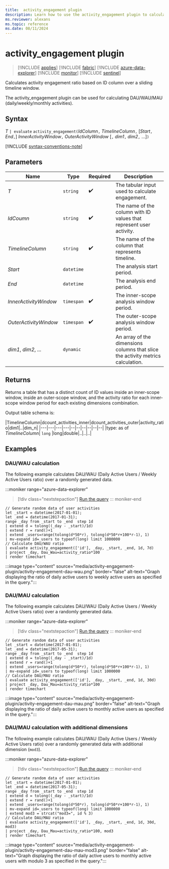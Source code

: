 ```yaml
---
title:  activity_engagement plugin
description: Learn how to use the activity_engagement plugin to calculate activity engagement ratios.
ms.reviewer: alexans
ms.topic: reference
ms.date: 08/11/2024
---
```

# activity_engagement plugin

> [!INCLUDE [applies](../includes/applies-to-version/applies.md)] [!INCLUDE [fabric](../includes/applies-to-version/fabric.md)] [!INCLUDE [azure-data-explorer](../includes/applies-to-version/azure-data-explorer.md)] [!INCLUDE [monitor](../includes/applies-to-version/monitor.md)] [!INCLUDE [sentinel](../includes/applies-to-version/sentinel.md)]

Calculates activity engagement ratio based on ID column over a sliding timeline window.

The activity_engagement plugin can be used for calculating DAU/WAU/MAU (daily/weekly/monthly activities).

## Syntax

*T* `| evaluate` `activity_engagement(`*IdColumn*`,` *TimelineColumn*`,` [*Start*`,` *End*`,`] *InnerActivityWindow*`,` *OuterActivityWindow* [`,` *dim1*`,` *dim2*`,` ...]`)`

[!INCLUDE [syntax-conventions-note](../includes/syntax-conventions-note.md)]

## Parameters

| Name | Type | Required | Description |
|--|--|--|--|
| *T* | `string` |  :heavy_check_mark: | The tabular input used to calculate engagement. |
| *IdCoumn* | `string` |  :heavy_check_mark: | The name of the column with ID values that represent user activity. |
| *TimelineColumn* | `string` |  :heavy_check_mark: | The name of the column that represents timeline. |
| *Start* | `datetime` |  | The analysis start period. |
| *End* | `datetime` |  | The analysis end period. |
| *InnerActivityWindow* | `timespan` |  :heavy_check_mark: | The inner-scope analysis window period. |
| *OuterActivityWindow* | `timespan` |  :heavy_check_mark: | The outer-scope analysis window period. |
| *dim1*, *dim2*, ... | `dynamic` |  | An array of the dimensions columns that slice the activity metrics calculation. |

## Returns

Returns a table that has a distinct count of ID values inside an inner-scope window, inside an outer-scope window, and the activity ratio for each inner-scope window period for each existing dimensions combination.

Output table schema is:

|TimelineColumn|dcount_activities_inner|dcount_activities_outer|activity_ratio|dim1|..|dim_n|
|---|---|---|---|--|--|--|--|--|--|
|type: as of *TimelineColumn*| `long` |long|double|..|..|..|

## Examples

### DAU/WAU calculation

The following example calculates DAU/WAU (Daily Active Users / Weekly Active Users ratio) over a randomly generated data.

:::moniker range="azure-data-explorer"
> [!div class="nextstepaction"]
> <a href="https://dataexplorer.azure.com/clusters/help/databases/Samples?query=H4sIAAAAAAAAA21RQWrDMBC8B/KHvUVKbGy1hByKD6GBviDkUIoR1sZVsS0jr0MCfXxXiigp1NgCrWdmZ3aLAt5wQK8JwevBuB6MJg3uDPOEHnRD9mLJ4rRcdEhQT6Q9QRVQSLZH8VSqXV4qfuVLwuBg/kM8RwR3aRFqo29w9twuKZK782AiHEGZ5eIb8EqhFMTIdW5ohYi8PJFkoYx8AHoGhhBCbtRDuQ5Jpio2FknIrLfl2ssM/tw3quQzV1xXEoJEf8nxOrImWFPdhYJVuo3oziJQJXS2twRMDc9yURTwqrtm7sJMD/tjcdof2RZZFz1ddDeHP2myN07d6hZ7HEi8r6xZfWRxOlkKmcW5sCH+dve4o3df2FCCHfRcn/Rc/QrGXmv2ExN4ZvMiwyaaT9b7AZnMt5byAQAA" target="_blank">Run the query</a>
::: moniker-end

```kusto
// Generate random data of user activities
let _start = datetime(2017-01-01);
let _end = datetime(2017-01-31);
range _day from _start to _end  step 1d
| extend d = tolong((_day - _start)/1d)
| extend r = rand()+1
| extend _users=range(tolong(d*50*r), tolong(d*50*r+100*r-1), 1) 
| mv-expand id=_users to typeof(long) limit 1000000
// Calculate DAU/WAU ratio
| evaluate activity_engagement(['id'], _day, _start, _end, 1d, 7d)
| project _day, Dau_Wau=activity_ratio*100 
| render timechart 
```

:::image type="content" source="media/activity-engagement-plugin/activity-engagement-dau-wau.png" border="false" alt-text="Graph displaying the ratio of daily active users to weekly active users as specified in the query.":::

### DAU/MAU calculation

The following example calculates DAU/WAU (Daily Active Users / Weekly Active Users ratio) over a randomly generated data.

:::moniker range="azure-data-explorer"
> [!div class="nextstepaction"]
> <a href="https://dataexplorer.azure.com/clusters/help/databases/Samples?query=H4sIAAAAAAAAA2VRwWrDMAy9F/oPutVuExKvlB1GDmWFnXrsaYxgYjXzSOLgKKWFffxk14yOhcRg5b2n96SigDcc0GtC8HowrgejSYM7wzyhB92QvViyOC0XHRLUE2lPUAUUku1RPJXqOS8Vv/IlYXAw/xG7fBsR3KVFqI2+wdlzu6RI7s6DiXAEZZaLb8ArhVIQI9e5oRUi8vJEkoUy8gHoGRhCCLlRD+U6JJmq2FgkIbPelWsvM/hz36iSz1xxXUkIEv0lx+vImmBNdRcKVuk2ojuLQJXQ2d4SMDU8y0VRwKvumrkLMz3sT8Vxf2JbZF30dNHdHP6kyd44datb7HEg8b6yZvWRxelkKWQW58KG+NuW97yjd1/YUMId9Fwf9Vz9KsZmazYUI3im8ybDKppPFvwB0tS5hPMBAAA=" target="_blank">Run the query</a>
::: moniker-end

```kusto
// Generate random data of user activities
let _start = datetime(2017-01-01);
let _end = datetime(2017-05-31);
range _day from _start to _end  step 1d
| extend d = tolong((_day - _start)/1d)
| extend r = rand()+1
| extend _users=range(tolong(d*50*r), tolong(d*50*r+100*r-1), 1) 
| mv-expand id=_users to typeof(long) limit 1000000
// Calculate DAU/MAU ratio
| evaluate activity_engagement(['id'], _day, _start, _end, 1d, 30d)
| project _day, Dau_Mau=activity_ratio*100 
| render timechart 
```

:::image type="content" source="media/activity-engagement-plugin/activity-engagement-dau-mau.png" border="false" alt-text="Graph displaying the ratio of daily active users to monthly active users as specified in the query.":::

### DAU/MAU calculation with additional dimensions

The following example calculates DAU/WAU (Daily Active Users / Weekly Active Users ratio) over a randomly generated data with additional dimension (`mod3`).

:::moniker range="azure-data-explorer"
> [!div class="nextstepaction"]
> <a href="https://dataexplorer.azure.com/clusters/help/databases/Samples?query=H4sIAAAAAAAAA2VRwWrDMAy9D/oPojBqtwmJF8oOI4eywk499jRGMLGaeSRxcJTSwj5+shtGx0JisPL03tNTlsEb9ug1IXjdG9eB0aTBnWAa0YOuyZ4tWRwXDy0SVCNpT1AGFJLtUDzl6jnNFb/yZcZgb/4jtmkREazSIFRGX+HkWW5mJHfrg5FwAGUWD9+AFwqlQEaudX0jROxL5yaZKSPvgJ6BYQghN+quXIVJxjIKi5nIrLf52ssE/tw3KuczVVxXEgJFd07xMjAnWFPeiIJVug7oTiK0SmhtZwm4NTx3up0zBTsaydeaxDJcy2XCRPAIBfvOMnjVbT21Ifz97pgddkf2T9ZFkrNup/BnXsGV42l0gx32JN5X1qw+khhjMqeRxADZOX9FzkcQjPEM3n1hTTN6r6fqoKfylzdKrtn/rSXO7ZmK1x/2V38y+Q8r5V3jKAIAAA==" target="_blank">Run the query</a>
::: moniker-end

```kusto
// Generate random data of user activities
let _start = datetime(2017-01-01);
let _end = datetime(2017-05-31);
range _day from _start to _end  step 1d
| extend d = tolong((_day - _start)/1d)
| extend r = rand()+1
| extend _users=range(tolong(d*50*r), tolong(d*50*r+100*r-1), 1) 
| mv-expand id=_users to typeof(long) limit 1000000
| extend mod3 = strcat("mod3=", id % 3)
// Calculate DAU/MAU ratio
| evaluate activity_engagement(['id'], _day, _start, _end, 1d, 30d, mod3)
| project _day, Dau_Mau=activity_ratio*100, mod3 
| render timechart 
```

:::image type="content" source="media/activity-engagement-plugin/activity-engagement-dau-mau-mod3.png" border="false" alt-text="Graph displaying the ratio of daily active users to monthly active users with modulo 3 as specified in the query.":::
